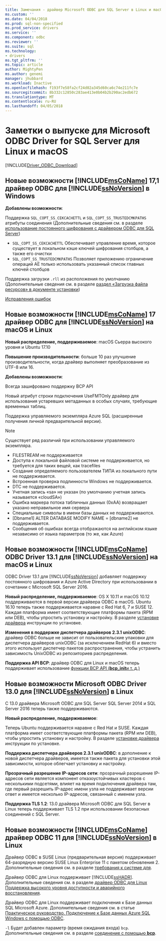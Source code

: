 ```yaml
---
title: Замечания - драйвер Microsoft ODBC для SQL Server в Linux и macOS | Документы Microsoft
ms.custom: ''
ms.date: 04/04/2018
ms.prod: sql-non-specified
ms.prod_service: drivers
ms.service: ''
ms.component: odbc
ms.reviewer: ''
ms.suite: sql
ms.technology:
- drivers
ms.tgt_pltfrm: ''
ms.topic: article
author: MightyPen
ms.author: genemi
manager: jhubbard
ms.workload: Inactive
ms.openlocfilehash: f193f7e58fa2cf24d02a345d60ca6c74e211fc7e
ms.sourcegitcommit: 8b332c12850c283ae413e0b04b2b290ac2edb672
ms.translationtype: MT
ms.contentlocale: ru-RU
ms.lasthandoff: 04/05/2018
---
```

# <a name="release-notes-for-the-microsoft-odbc-driver-for-sql-server-on-linux-and-macos"></a>Заметки о выпуске для Microsoft ODBC Driver for SQL Server для Linux и macOS
[!INCLUDE[Driver_ODBC_Download](../../../includes/driver_odbc_download.md)]

## <a name="whats-new-in-the-includemsconameincludesmsconamemdmd-odbc-driver-171-for-includessnoversionincludesssnoversionmdmd-on-windows"></a>Новые возможности [!INCLUDE[msCoName](../../../includes/msconame_md.md)] 17,1 драйвер ODBC для [!INCLUDE[ssNoVersion](../../../includes/ssnoversion_md.md)] в Windows

**Добавлены возможности**:

Поддержка `SQL_COPT_SS_CEKCACHETTL` и `SQL_COPT_SS_TRUSTEDCMKPATHS` атрибуты соединения (Дополнительные сведения см. в разделе [использование постоянного шифрования с драйвером ODBC для SQL Server](../using-always-encrypted-with-the-odbc-driver.md))
- `SQL_COPT_SS_CEKCACHETTL` Обеспечивает управление время, которое существует в локальном кэше ключей шифрования столбцов, а также его очистки
- `SQL_COPT_SS_TRUSTEDCMKPATHS` Позволяет приложению ограничение операций AE только использовать указанный список главных ключей столбцов



Поддержка загрузки `.rll` из расположения по умолчанию (Дополнительные сведения см. в разделе [раздел «Загрузка файла ресурсов» в документе установки](installing-the-microsoft-odbc-driver-for-sql-server.md#resource-file-loading))

[Исправления ошибок](../bug-fixes.md)



## <a name="whats-new-in-the-includemsconameincludesmsconamemdmd-odbc-driver-17-for-includessnoversionincludesssnoversionmdmd-on-linux-and-macos"></a>Новые возможности [!INCLUDE[msCoName](../../../includes/msconame_md.md)] 17 драйвер ODBC для [!INCLUDE[ssNoVersion](../../../includes/ssnoversion_md.md)] на macOS и Linux

**Новый распределение, поддерживаемое**: macOS Сьерра высокого уровня и Ubuntu 17.10 

**Повышение производительности**: больше 10 раз улучшение производительности, когда драйвер выполняет преобразование из UTF-8 или 16.

**Добавлены возможности**:

Всегда зашифровано поддержку BCP API

Новый атрибут строки подключения UseFMTOnly драйвер для использования устаревших метаданных в особых случаях, требующие временных таблиц.

Поддержка управляемого экземпляра Azure SQL (расширенные получения личной предварительной версии). 
> [!NOTE]
> Существует ряд различий при использовании управляемого экземпляра.
> -   FILESTREAM не поддерживается 
> -   Доступа к локальной файловой системе не поддерживается, но требуется для таких вещей, как tracefiles 
> -   Создание определяемого пользователем ТИПА из локального пути не поддерживается. 
> -   Встроенная проверка подлинности Windows не поддерживается. 
> -   DTC не поддерживается. 
> -   Учетная запись «sa» не указан (по умолчанию учетная запись называется «cloudSA»)
> -   Ошибка маркера потока табличных данных (0xAA) возвращает указано неправильное имя сервера
> -   Специальные символы в имени базы данных не поддерживаются. 
> -   [Dbname1] ALTER DATABASE MODIFY NAME = [dbname2] не поддерживается.
> -   Сообщения об ошибках всегда отображаются на английском языке независимо от языка параметров (то же, как Azure) 

## <a name="whats-new-in-the-includemsconameincludesmsconamemdmd-odbc-driver-131-for-includessnoversionincludesssnoversionmdmd-on-linux-and-macos"></a>Новые возможности [!INCLUDE[msCoName](../../../includes/msconame_md.md)] ODBC Driver 13.1 для [!INCLUDE[ssNoVersion](../../../includes/ssnoversion_md.md)] на macOS и Linux  

ODBC Driver 13.1 для [!INCLUDE[ssNoVersion](../../../includes/ssnoversion_md.md)] добавляет поддержку постоянного шифрования и Azure Active Directory при использовании в сочетании с Microsoft SQL Server 2016.

**Новый распределение, поддерживаемое**: OS X 10.11 и macOS 10.12 поддерживаются в первой версии драйвера ODBC в macOS. Ubuntu 16.10 теперь также поддерживается наравне с Red Hat 6, 7 и SUSE 12. Каждая платформа имеет соответствующие платформы пакета (RPM или DEB), чтобы упростить установку и настройку.  В разделе [установке драйвера](../../../connect/odbc/linux-mac/installing-the-microsoft-odbc-driver-for-sql-server.md) инструкции по установке.

**Изменения в поддержке диспетчера драйверов 2.3.1 unixODBC**: драйвер ODBC больше не зависит от пользовательские упаковки для диспетчера драйверов unixODBC (за исключением RedHat 6) и вместо этого использует диспетчер пакетов распространения, чтобы устранить зависимость UnixODBC из репозиториев распределения.

**Поддержка API BCP**: драйвер ODBC для Linux и macOS теперь поддерживает использование [функции BCP API (**bcp_init**и т. д.)](../../../relational-databases/native-client-odbc-extensions-bulk-copy-functions/sql-server-driver-extensions-bulk-copy-functions.md)

## <a name="whats-new-in-the-microsoft-odbc-driver-130-for-includessnoversionincludesssnoversionmdmd-on-linux"></a>Новые возможности Microsoft ODBC Driver 13.0 для [!INCLUDE[ssNoVersion](../../../includes/ssnoversion_md.md)] в Linux  
С 13.0 драйвера Microsoft ODBC для SQL Server SQL Server 2014 и SQL Server 2016 теперь также поддерживаются.  

**Новый распределение, поддерживаемое**:

Теперь Ubuntu поддерживается наравне с Red Hat и SUSE. Каждая платформа имеет соответствующие платформы пакета (RPM или DEB), чтобы упростить установку и настройку.  В разделе [установке драйвера](../../../connect/odbc/linux-mac/installing-the-microsoft-odbc-driver-for-sql-server.md) инструкции по установке.

**Поддержка диспетчера драйверов 2.3.1 unixODBC**: в дополнение к новой диспетчера драйверов, имеется также пакета для установки этой зависимости, которое облегчает установку и настройку.  

**Прозрачный разрешение IP-адресов сети**: прозрачный разрешение IP-адресов сети является компонент отказоустойчивых кластеров с несколькими подсетями, влияет на время подключения драйвера там, где первый разрешить IP-адрес имени узла не поддерживает версии ответ и имеется несколько IP-адресов, связанный с именем узла.

**Поддержка TLS 1.2**: 13.0 драйвера Microsoft ODBC для SQL Server в Linux теперь поддерживает TLS 1.2 при использовании безопасных соединений с SQL Server.

## <a name="whats-new-in-the-includemsconameincludesmsconamemdmd-odbc-driver-11-for-includessnoversionincludesssnoversionmdmd-on-linux"></a>Новые возможности [!INCLUDE[msCoName](../../../includes/msconame_md.md)] драйвер ODBC 11 для [!INCLUDE[ssNoVersion](../../../includes/ssnoversion_md.md)] в Linux  
Драйвер ODBC в SUSE Linux (предварительная версия) поддерживает 64-разрядную версию SUSE Linux Enterprise 11 с пакетом обновления 2. Дополнительные сведения см. в разделе [требования к системе для](../../../connect/odbc/linux-mac/system-requirements.md).  

Драйвер ODBC для Linux поддерживает [!INCLUDE[ssHADR](../../../includes/sshadr_md.md)]. Дополнительные сведения см. в разделе [драйвер ODBC для Linux Поддержка высокого уровня доступности и аварийного восстановления](../../../connect/odbc/linux-mac/odbc-driver-on-linux-support-for-high-availability-disaster-recovery.md).  

Драйвер ODBC для Linux поддерживает подключения к Базе данных SQL Microsoft Azure. Дополнительные сведения см. в статье [Практическое руководство. Подключение к Базе данных Azure SQL Windows с помощью ODBC](http://msdn.microsoft.com/library/hh974312.aspx).  

`-l` Будет добавлен параметр (время ожидания входа) `bcp`. Дополнительные сведения см. в разделе [соединение с помощью **bcp**](../../../connect/odbc/linux-mac/connecting-with-bcp.md).

